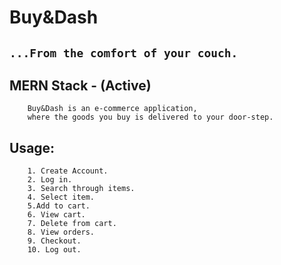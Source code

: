# Buy&Dash
## `...From the comfort of your couch.`
## MERN Stack - (Active)

        Buy&Dash is an e-commerce application, 
        where the goods you buy is delivered to your door-step.

## Usage:

        1. Create Account.
        2. Log in.
        3. Search through items.
        4. Select item.
        5.Add to cart.
        6. View cart.
        7. Delete from cart.
        8. View orders.
        9. Checkout.
        10. Log out.
